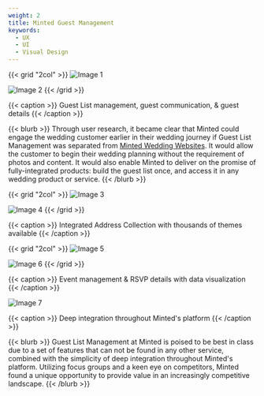 ```yaml
---
weight: 2
title: Minted Guest Management
keywords:
  - UX
  - UI
  - Visual Design
---
```


{{< grid "2col" >}}
![Image 1](images/01.jpg)

![Image 2](images/02.jpg)
{{< /grid >}}

{{< caption >}}
Guest List management, guest communication, & guest details
{{< /caption >}}

{{< blurb >}}
Through user research, it became clear that Minted could engage the wedding customer earlier in their wedding journey if Guest List Management was separated from [Minted Wedding Websites](./minted-wedding-websites/). It would allow the customer to begin their wedding planning without the requirement of photos and content. It would also enable Minted to deliver on the promise of fully-integrated products: build the guest list once, and access it in any wedding product or service.
{{< /blurb >}}

{{< grid "2col" >}}
![Image 3](images/03.jpg)

![Image 4](images/04.jpg)
{{< /grid >}}

{{< caption >}}
Integrated Address Collection with thousands of themes available
{{< /caption >}}

{{< grid "2col" >}}
![Image 5](images/05.jpg)

![Image 6](images/06.jpg)
{{< /grid >}}

{{< caption >}}
Event management & RSVP details with data visualization
{{< /caption >}}

![Image 7](images/07.jpg)

{{< caption >}}
Deep integration throughout Minted's platform
{{< /caption >}}

{{< blurb >}}
Guest List Management at Minted is poised to be best in class due to a set of features that can not be found in any other service, combined with the simplicity of deep integration throughout Minted's platform. Utilizing focus groups and a keen eye on competitors, Minted found a unique opportunity to provide value in an increasingly competitive landscape.
{{< /blurb >}}
